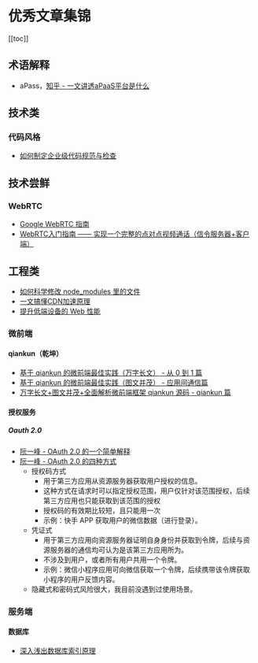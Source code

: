 # 优秀文章集锦

[[toc]]

## 术语解释

- aPass，[知乎 - 一文讲透aPaaS平台是什么](https://zhuanlan.zhihu.com/p/69168598)

## 技术类

### 代码风格

- [如何制定企业级代码规范与检查](https://mp.weixin.qq.com/s/qpUlllsMvMH0Gc88QJ66Fg)

## 技术尝鲜

### WebRTC

- [Google WebRTC 指南](https://webrtc.org/getting-started/overview?hl=zh-cn)
- [WebRTC入门指南 —— 实现一个完整的点对点视频通话（信令服务器+客户端）](https://juejin.cn/post/7071994793710075911)

## 工程类

- [如何科学修改 node_modules 里的文件](https://mp.weixin.qq.com/s/Cb8iBibs6GjiOY-qWFz6mw)
- [一文搞懂CDN加速原理](https://mp.weixin.qq.com/s/e-UzhyS_5zs4KYdyu7vSyg)
- [提升低端设备的 Web 性能](https://mp.weixin.qq.com/s/qNA1AIMvcmeQ0RsPd0wmBA)

### 微前端

#### qiankun（乾坤）

- [基于 qiankun 的微前端最佳实践（万字长文） - 从 0 到 1 篇](https://juejin.cn/post/6844904158085021704)
- [基于 qiankun 的微前端最佳实践（图文并茂） - 应用间通信篇](https://juejin.cn/post/6844904151231496200)
- [万字长文+图文并茂+全面解析微前端框架 qiankun 源码 - qiankun 篇](https://juejin.cn/post/6844904115999342600)

#### 授权服务

##### Oauth 2.0

- [阮一峰 - OAuth 2.0 的一个简单解释](http://www.ruanyifeng.com/blog/2019/04/oauth_design.html)
- [阮一峰 - OAuth 2.0 的四种方式](http://www.ruanyifeng.com/blog/2019/04/oauth-grant-types.html)
  - 授权码方式
    - 用于第三方应用从资源服务器获取用户授权的信息。
    - 这种方式在请求时可以指定授权范围，用户仅针对该范围授权，后续第三方应用也只能获取到该范围的授权
    - 授权码的有效期比较短，且只能用一次
    - 示例：快手 APP 获取用户的微信数据（进行登录）。
  - 凭证式
    - 用于第三方应用向资源服务器证明自身身份并获取到令牌，后续与资源服务器的通信均可认为是该第三方应用所为。
    - 不涉及到用户，或者所有用户共用一个令牌。
    - 示例：微信小程序应用可向微信获取一个令牌，后续携带该令牌获取小程序的用户反馈内容。
  - 隐藏式和密码式风险很大，我目前没遇到过使用场景。

### 服务端

#### 数据库

- [深入浅出数据库索引原理](https://zhuanlan.zhihu.com/p/23624390)
